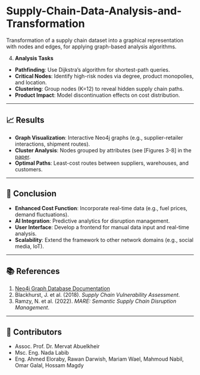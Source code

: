 # Supply-Chain-Data-Analysis-and-Transformation

Transformation of a supply chain dataset into a graphical representation with nodes and edges, for applying graph-based analysis algorithms.

4. **Analysis Tasks**  
- **Pathfinding**: Use Dijkstra’s algorithm for shortest-path queries.  
- **Critical Nodes**: Identify high-risk nodes via degree, product monopolies, and location.  
- **Clustering**: Group nodes (K=12) to reveal hidden supply chain paths.  
- **Product Impact**: Model discontinuation effects on cost distribution.

---

## 📈 Results

- **Graph Visualization**: Interactive Neo4j graphs (e.g., supplier-retailer interactions, shipment routes).  
- **Cluster Analysis**: Nodes grouped by attributes (see [Figures 3-8] in the [paper](https://github.com/mahmoud99-cell/Supply-Chain-Data-Analysis-and-Transformation/blob/main/Supply_Chain_Data_Transformation_and_Graphical_Analysis_using_Neo4j.pdf).  
- **Optimal Paths**: Least-cost routes between suppliers, warehouses, and customers.  

---

## 🚀 Conclusion

- **Enhanced Cost Function**: Incorporate real-time data (e.g., fuel prices, demand fluctuations).  
- **AI Integration**: Predictive analytics for disruption management.  
- **User Interface**: Develop a frontend for manual data input and real-time analysis.  
- **Scalability**: Extend the framework to other network domains (e.g., social media, IoT).

---

## 📚 References

1. [Neo4j Graph Database Documentation](https://neo4j.com/docs/)  
2. Blackhurst, J. et al. (2018). _Supply Chain Vulnerability Assessment_.  
3. Ramzy, N. et al. (2022). _MARE: Semantic Supply Chain Disruption Management_.  

---

## 👥 Contributors

- Assoc. Prof. Dr. Mervat Abuelkheir  
- Msc. Eng. Nada Labib  
- Eng. Ahmed Eloraby, Rawan Darwish, Mariam Wael, Mahmoud Nabil, Omar Galal, Hossam Magdy  
